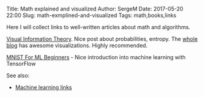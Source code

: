 Title: Math explained and visualized
Author: SergeM
Date: 2017-05-20 22:00
Slug: math-exmplined-and-visualized
Tags: math,books,links


Here I will collect links to well-written articles about math and algorithms. 

[Visual Information Theory](http://colah.github.io/posts/2015-09-Visual-Information/). Nice post about probabilities, entropy. The [whole blog](http://colah.github.io/) has awesome visualizations. Highly recommended.

[MNIST For ML Beginners](https://www.tensorflow.org/get_started/mnist/beginners) - Nice introduction into machine learning with TensorFlow



See also:

* [Machine learning links](/machine-learning-links.html)






